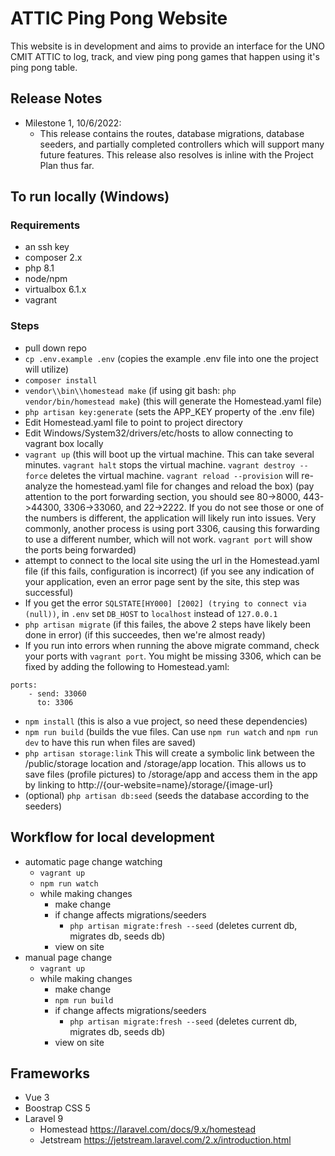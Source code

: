 # ATTIC Ping Pong Website
This website is in development and aims to provide an interface for the UNO CMIT ATTIC to log, track, and view ping pong games that happen using it's ping pong table.

## Release Notes
- Milestone 1, 10/6/2022:
    - This release contains the routes, database migrations, database seeders, and partially completed controllers which will support many future features. This release also resolves is inline with the Project Plan thus far.

## To run locally (Windows)
### Requirements
- an ssh key
- composer 2.x
- php 8.1
- node/npm
- virtualbox 6.1.x
- vagrant

### Steps
- pull down repo
- `cp .env.example .env` (copies the example .env file into one the project will utilize)
- `composer install`
- `vendor\\bin\\homestead make` (if using git bash: `php vendor/bin/homestead make`) (this will generate the Homestead.yaml file)
- `php artisan key:generate` (sets the APP_KEY property of the .env file)
- Edit Homestead.yaml file to point to project directory
- Edit Windows/System32/drivers/etc/hosts to allow connecting to vagrant box locally
- `vagrant up` (this will boot up the virtual machine. This can take several minutes. `vagrant halt` stops the virtual machine. `vagrant destroy --force` deletes the virtual machine. `vagrant reload --provision` will re-analyze the homestead.yaml file for changes and reload the box) (pay attention to the port forwarding section, you should see 80->8000, 443->44300, 3306->33060, and 22->2222. If you do not see those or one of the numbers is different, the application will likely run into issues. Very commonly, another process is using port 3306, causing this forwarding to use a different number, which will not work. `vagrant port` will show the ports being forwarded)
- attempt to connect to the local site using the url in the Homestead.yaml file (if this fails, configuration is incorrect) (if you see any indication of your application, even an error page sent by the site, this step was successful)
- If you get the error `SQLSTATE[HY000] [2002] (trying to connect via (null))`, in `.env` set `DB_HOST` to `localhost` instead of `127.0.0.1`
- `php artisan migrate` (if this failes, the above 2 steps have likely been done in error) (if this succeedes, then we're almost ready)
- If you run into errors when running the above migrate command, check your ports with `vagrant port`. You might be missing 3306, which can be fixed by adding the following to Homestead.yaml:
```
ports:
    - send: 33060
      to: 3306
```

- `npm install` (this is also a vue project, so need these dependencies)
- `npm run build` (builds the vue files. Can use `npm run watch` and `npm run dev` to have this run when files are saved)
- `php artisan storage:link` This will create a symbolic link between the /public/storage location and /storage/app location. This allows us to save files (profile pictures) to /storage/app and access them in the app by linking to http://{our-website=name}/storage/{image-url}
- (optional) `php artisan db:seed` (seeds the database according to the seeders)

## Workflow for local development
- automatic page change watching
    - `vagrant up`
    - `npm run watch`
    - while making changes
        - make change
        - if change affects migrations/seeders
            - `php artisan migrate:fresh --seed` (deletes current db, migrates db, seeds db)
        - view on site
- manual page change
    - `vagrant up`
    - while making changes
        - make change
        - `npm run build`
        - if change affects migrations/seeders
            - `php artisan migrate:fresh --seed` (deletes current db, migrates db, seeds db)
        - view on site

## Frameworks
- Vue 3
- Boostrap CSS 5
- Laravel 9
    - Homestead https://laravel.com/docs/9.x/homestead
    - Jetstream https://jetstream.laravel.com/2.x/introduction.html

